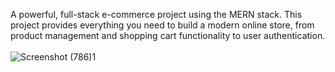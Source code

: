 A powerful, full-stack e-commerce project using the MERN stack. This project provides everything you need to build a modern online store, from product management and shopping cart functionality to user authentication.
<br>
<br>
![Screenshot (786)1](https://github.com/ayushydv100/E-commerce-fullstack/assets/147692225/cac412a2-ca59-4927-bd50-5a53b3d31f00)
